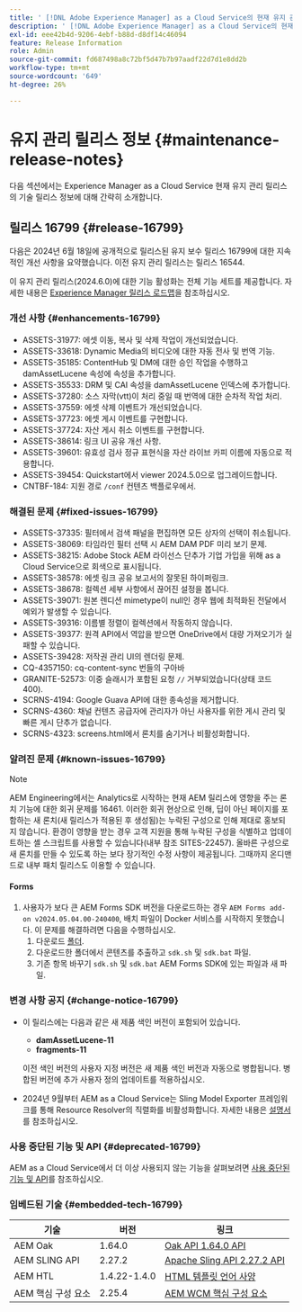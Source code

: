 ```yaml
---
title: ' [!DNL Adobe Experience Manager] as a Cloud Service의 현재 유지 관리 릴리스 정보입니다.'
description: ' [!DNL Adobe Experience Manager] as a Cloud Service의 현재 유지 관리 릴리스 정보입니다.'
exl-id: eee42b4d-9206-4ebf-b88d-d8df14c46094
feature: Release Information
role: Admin
source-git-commit: fd687498a8c72bf5d47b7b97aadf22d7d1e8dd2b
workflow-type: tm+mt
source-wordcount: '649'
ht-degree: 26%

---
```


# 유지 관리 릴리스 정보 {#maintenance-release-notes}

다음 섹션에서는 Experience Manager as a Cloud Service 현재 유지 관리 릴리스의 기술 릴리스 정보에 대해 간략히 소개합니다.

## 릴리스 16799 {#release-16799}

다음은 2024년 6월 18일에 공개적으로 릴리스된 유지 보수 릴리스 16799에 대한 지속적인 개선 사항을 요약했습니다. 이전 유지 관리 릴리스는 릴리스 16544.

이 유지 관리 릴리스(2024.6.0)에 대한 기능 활성화는 전체 기능 세트를 제공합니다. 자세한 내용은 [Experience Manager 릴리스 로드맵](https://experienceleague.adobe.com/ko/docs/experience-manager-release-information/aem-release-updates/update-releases-roadmap)을 참조하십시오.

### 개선 사항 {#enhancements-16799}

* ASSETS-31977: 에셋 이동, 복사 및 삭제 작업이 개선되었습니다.
* ASSETS-33618: Dynamic Media의 비디오에 대한 자동 전사 및 번역 기능.
* ASSETS-35185: ContentHub 및 DM에 대한 승인 작업을 수행하고 damAssetLucene 속성에 속성을 추가합니다.
* ASSETS-35533: DRM 및 CAI 속성을 damAssetLucene 인덱스에 추가합니다.
* ASSETS-37280: 소스 자막(vtt)이 처리 중일 때 번역에 대한 순차적 작업 처리.
* ASSETS-37559: 에셋 삭제 이벤트가 개선되었습니다.
* ASSETS-37723: 에셋 게시 이벤트를 구현합니다.
* ASSETS-37724: 자산 게시 취소 이벤트를 구현합니다.
* ASSETS-38614: 링크 UI 공유 개선 사항.
* ASSETS-39601: 유효성 검사 정규 표현식을 자산 라이브 카피 이름에 자동으로 적용합니다.
* ASSETS-39454: Quickstart에서 viewer 2024.5.0으로 업그레이드합니다.
* CNTBF-184: 지원 경로 `/conf` 컨텐츠 백플로우에서.

### 해결된 문제 {#fixed-issues-16799}

* ASSETS-37335: 필터에서 검색 패널을 편집하면 모든 상자의 선택이 취소됩니다.
* ASSETS-38069: 타임라인 필터 선택 시 AEM DAM PDF 미리 보기 문제.
* ASSETS-38215: Adobe Stock AEM 라이선스 단추가 기업 가입을 위해 as a Cloud Service으로 회색으로 표시됩니다.
* ASSETS-38578: 에셋 링크 공유 보고서의 잘못된 하이퍼링크.
* ASSETS-38678: 컬렉션 세부 사항에서 끊어진 설정을 봅니다.
* ASSETS-39071: 원본 렌디션 mimetype이 null인 경우 웹에 최적화된 전달에서 예외가 발생할 수 있습니다.
* ASSETS-39316: 이름별 정렬이 컬렉션에서 작동하지 않습니다.
* ASSETS-39377: 원격 API에서 역압을 받으면 OneDrive에서 대량 가져오기가 실패할 수 있습니다.
* ASSETS-39428: 저작권 관리 UI의 렌더링 문제.
* CQ-4357150: cq-content-sync 번들의 구아바
* GRANITE-52573: 이중 슬래시가 포함된 요청 `//` 거부되었습니다(상태 코드 400).
* SCRNS-4194: Google Guava API에 대한 종속성을 제거합니다.
* SCRNS-4360: 채널 컨텐츠 공급자에 관리자가 아닌 사용자를 위한 게시 관리 및 빠른 게시 단추가 없습니다.
* SCRNS-4323: screens.html에서 론치를 숨기거나 비활성화합니다.

### 알려진 문제 {#known-issues-16799}

>[!NOTE]
> AEM Engineering에서는 Analytics로 시작하는 현재 AEM 릴리스에 영향을 주는 론치 기능에 대한 회귀 문제를 16461. 이러한 회귀 현상으로 인해, 딥이 아닌 페이지를 포함하는 새 론치(새 릴리스가 적용된 후 생성됨)는 누락된 구성으로 인해 제대로 홍보되지 않습니다.
> 환경이 영향을 받는 경우 고객 지원을 통해 누락된 구성을 식별하고 업데이트하는 셸 스크립트를 사용할 수 있습니다(내부 참조 SITES-22457).
> 올바른 구성으로 새 론치를 만들 수 있도록 하는 보다 장기적인 수정 사항이 제공됩니다. 그때까지 온디맨드로 내부 패치 릴리스도 이용할 수 있습니다.

#### Forms

1. 사용자가 보다 큰 AEM Forms SDK 버전을 다운로드하는 경우 `AEM Forms add-on v2024.05.04.00-240400`, 배치 파일이 Docker 서비스를 시작하지 못했습니다. 이 문제를 해결하려면 다음을 수행하십시오.
   1. 다운로드 [폴더](/help/forms/assets/sdk_hotfix.zip).
   1. 다운로드한 폴더에서 콘텐츠를 추출하고 `sdk.sh` 및 `sdk.bat` 파일.
   1. 기존 항목 바꾸기 `sdk.sh` 및 `sdk.bat` AEM Forms SDK에 있는 파일과 새 파일.

### 변경 사항 공지 {#change-notice-16799}

* 이 릴리스에는 다음과 같은 새 제품 색인 버전이 포함되어 있습니다.
   * **damAssetLucene-11**
   * **fragments-11**

  이전 색인 버전의 사용자 지정 버전은 새 제품 색인 버전과 자동으로 병합됩니다. 병합된 버전에 추가 사용자 정의 업데이트를 적용하십시오.

* 2024년 9월부터 AEM as a Cloud Service는 Sling Model Exporter 프레임워크를 통해 Resource Resolver의 직렬화를 비활성화합니다. 자세한 내용은 [설명서](/help/implementing/developing/hybrid/disallow-the-serialization-of-resourceresolvers-via-sling-model-exporter.md)를 참조하십시오.

### 사용 중단된 기능 및 API {#deprecated-16799}

AEM as a Cloud Service에서 더 이상 사용되지 않는 기능을 살펴보려면 [사용 중단된 기능 및 API](/help/release-notes/deprecated-removed-features.md)를 참조하십시오.

### 임베드된 기술 {#embedded-tech-16799}

| 기술 | 버전 | 링크 |
|---|---|---|
| AEM Oak | 1.64.0 | [Oak API 1.64.0 API](https://www.javadoc.io/doc/org.apache.jackrabbit/oak-api/1.64.0/index.html) |
| AEM SLING API | 2.27.2 | [Apache Sling API 2.27.2 API](https://www.javadoc.io/doc/org.apache.sling/org.apache.sling.api/latest/index.html) |
| AEM HTL | 1.4.22-1.4.0 | [HTML 템플릿 언어 사양](https://github.com/adobe/htl-spec) |
| AEM 핵심 구성 요소 | 2.25.4 | [AEM WCM 핵심 구성 요소](https://github.com/adobe/aem-core-wcm-components) |
